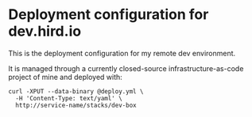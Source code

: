 # Deployment configuration for dev.hird.io

This is the deployment configuration for my remote dev environment.

It is managed through a currently closed-source infrastructure-as-code project
of mine and deployed with:

    curl -XPUT --data-binary @deploy.yml \
      -H 'Content-Type: text/yaml' \
      http://service-name/stacks/dev-box
